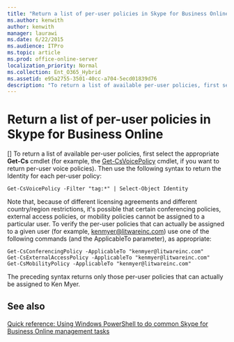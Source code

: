 ```yaml
---
title: "Return a list of per-user policies in Skype for Business Online"
ms.author: kenwith
author: kenwith
manager: laurawi
ms.date: 6/22/2015
ms.audience: ITPro
ms.topic: article
ms.prod: office-online-server
localization_priority: Normal
ms.collection: Ent_O365_Hybrid
ms.assetid: e95a2755-3501-40cc-a704-5ecd01839d76
description: "To return a list of available per-user policies, first select the appropriate Get-Cs cmdlet (for example, the Get-CsVoicePolicy cmdlet, if you want to return per-user voice policies). Then use the following syntax to return the Identity for each per-user policy:"
---
```


# Return a list of per-user policies in Skype for Business Online
[]
To return a list of available per-user policies, first select the appropriate **Get-Cs** cmdlet (for example, the [Get-CsVoicePolicy](get-csvoicepolicy.md) cmdlet, if you want to return per-user voice policies). Then use the following syntax to return the Identity for each per-user policy: 
  
```
Get-CsVoicePolicy -Filter "tag:*" | Select-Object Identity
```

Note that, because of different licensing agreements and different country/region restrictions, it's possible that certain conferencing policies, external access policies, or mobility policies cannot be assigned to a particular user. To verify the per-user policies that can actually be assigned to a given user (for example, kenmyer@litwareinc.com) use one of the following commands (and the ApplicableTo parameter), as appropriate:
  
```
Get-CsConferencingPolicy -ApplicableTo "kenmyer@litwareinc.com"
Get-CsExternalAccessPolicy -ApplicableTo "kenmyer@litwareinc.com"
Get-CsMobilityPolicy -ApplicableTo "kenmyer@litwareinc.com"
```

The preceding syntax returns only those per-user policies that can actually be assigned to Ken Myer.
  
## See also

#### 

[Quick reference: Using Windows PowerShell to do common Skype for Business Online management tasks](quick-reference-using-windows-powershell-to-do-common-skype-for-business-online.md)

